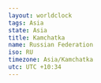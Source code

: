 ```yaml
---
layout: worldclock
tags: Asia
state: Asia
title: Kamchatka
name: Russian Federation
iso: RU
timezone: Asia/Kamchatka
utc: UTC +10:34
---
```


